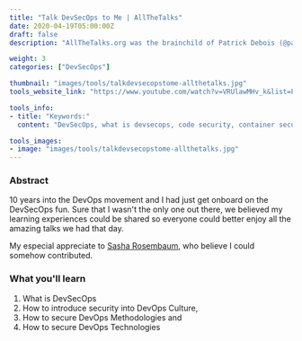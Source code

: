 ```yaml
---
title: "Talk DevSecOps to Me | AllTheTalks"
date: 2020-04-19T05:00:00Z
draft: false
description: "AllTheTalks.org was the brainchild of Patrick Debois (@patrickdebois), Director of DevOps Relations at Snyk. Organised by the DevOps and Security communities, all the donations were directed to the World Health Organisation — COVID-19 Solidarity Response Fund."

weight: 3
categories: ["DevSecOps"]

thumbnail: "images/tools/talkdevsecopstome-allthetalks.jpg"
tools_website_link: "https://www.youtube.com/watch?v=VRUlawMHv_k&list=PLe2yXqAa_dpUDNwxk2Iu1veub1hvnKleM&index=3"

tools_info:
- title: "Keywords:"
  content: "DevSecOps, what is devsecops, code security, container security, cluster security, cloud security"

tools_images:
- image: "images/tools/talkdevsecopstome-allthetalks.jpg"
---
```


### Abstract
10 years into the DevOps movement and I had just get onboard on the DevSecOps fun. Sure that I wasn't the only one out there, we believed my learning experiences could be shared so everyone could better enjoy all the amazing talks we had that day.

My especial appreciate to [Sasha Rosembaum](https://twitter.com/DivineOps), who believe I could somehow contributed. 

### What you'll learn
1. What is DevSecOps
2. How to introduce security into DevOps Culture,
3. How to secure DevOps Methodologies and
4. How to secure DevOps Technologies
